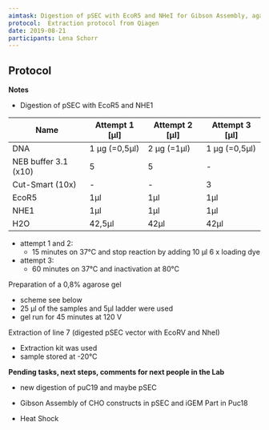 ```yaml
---
aimtask: Digestion of pSEC with EcoR5 and NHeI for Gibson Assembly, agarose gel (0,8%) for control of digestion of pSec and pUC19, Extraction of digested pSEC vector from gel 
protocol:  Extraction protocol from Qiagen
date: 2019-08-21  
participants: Lena Schorr 
---    
```

## Protocol  
**Notes**

-   Digestion of pSEC with EcoR5 and NHE1



|Name|Attempt 1 [µl]|Attempt 2 [µl]|Attempt 3 [µl]|
|--- |--- |--- |--- |
|DNA|1 µg (=0,5µl)|2 µg (=1µl)|1 µg (=0,5µl)|
|NEB buffer 3.1 (x10)|5|5|-|
|Cut-Smart (10x)|-|-|3|
|EcoR5|1µl|1µl|1µl|
|NHE1|1µl|1µl|1µl|
|H2O|42,5µl|42µl|42µl|

-   attempt 1 and 2:
    -   15 minutes on 37°C and stop reaction by adding 10 µl 6 x loading dye
-   attempt 3:
    -   60 minutes on 37°C and inactivation at 80°C

  

Preparation of a 0,8% agarose gel

-   scheme see below
-   25 µl of the samples and 5µl ladder were used
-   gel run for 45 minutes at 120 V

Extraction of line 7 (digested pSEC vector with EcoRV and NheI)

-   Extraction kit was used
-   sample stored at -20°C

**Pending tasks, next steps, comments for next people in the Lab**

- new digestion of puC19 and maybe pSEC

- Gibson Assembly of CHO constructs in pSEC and iGEM Part in Puc18

- Heat Shock


![<Beschreibung>](/labjournal-entries/images/Puc_and_pSEC_digestion_prediction.PNG)
![<Beschreibung>](/labjournal-entries/images/digestion_puc19_and_pSEC.png)
